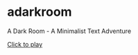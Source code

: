adarkroom
=========

A Dark Room - A Minimalist Text Adventure

[Click to play](http://rawgithub.com/Continuities/adarkroom/master/index.html)
